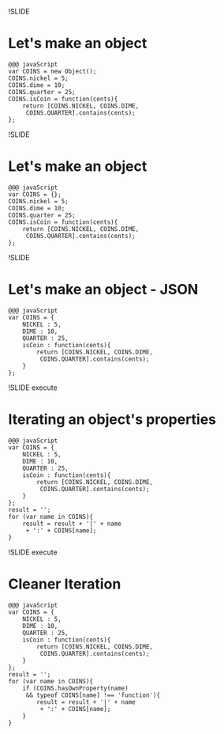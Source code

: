 !SLIDE

# Let's make an object #

	@@@ javaScript
    var COINS = new Object();
    COINS.nickel = 5;
    COINS.dime = 10;
    COINS.quarter = 25;
    COINS.isCoin = function(cents){
        return [COINS.NICKEL, COINS.DIME,
         COINS.QUARTER].contains(cents);
    };

!SLIDE

# Let's make an object #

	@@@ javaScript
    var COINS = {};
    COINS.nickel = 5;
    COINS.dime = 10;
    COINS.quarter = 25;
    COINS.isCoin = function(cents){
        return [COINS.NICKEL, COINS.DIME,
         COINS.QUARTER].contains(cents);
    };

!SLIDE

# Let's make an object - JSON #

	@@@ javaScript
    var COINS = {
        NICKEL : 5,
        DIME : 10,
        QUARTER : 25,
        isCoin : function(cents){
            return [COINS.NICKEL, COINS.DIME,
             COINS.QUARTER].contains(cents);
        }
    };

!SLIDE execute

# Iterating an object's properties #

	@@@ javaScript
    var COINS = {
        NICKEL : 5,
        DIME : 10,
        QUARTER : 25,
        isCoin : function(cents){
            return [COINS.NICKEL, COINS.DIME,
             COINS.QUARTER].contains(cents);
        }
    };
    result = '';
    for (var name in COINS){
        result = result + '|' + name
         + ':' + COINS[name];
    }

!SLIDE execute

# Cleaner Iteration #

	@@@ javaScript
    var COINS = {
        NICKEL : 5,
        DIME : 10,
        QUARTER : 25,
        isCoin : function(cents){
            return [COINS.NICKEL, COINS.DIME,
             COINS.QUARTER].contains(cents);
        }
    };
    result = '';    
    for (var name in COINS){
        if (COINS.hasOwnProperty(name)
         && typeof COINS[name] !== 'function'){
            result = result + '|' + name
             + ':' + COINS[name];
        }
    }

